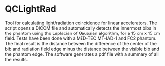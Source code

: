 # QCLightRad
Tool for calculating light/radiation coincidence for linear accelerators. The script opens a DICOM file and automatically detects the innermost bibs in the phantom using the Laplacian of Gaussian algorithm, for a 15 cm x 15 cm field. Tests have been done with a MED-TEC MT-IAD-1 and FC2 phantom. The final result is the distance between the difference of the center of the bib and radiation field edge minus the distance between the visible bib and the phantom edge. The software generates a pdf file with a summary of all the results.

